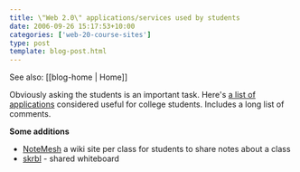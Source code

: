 ```yaml
---
title: \"Web 2.0\" applications/services used by students
date: 2006-09-26 15:17:53+10:00
categories: ['web-20-course-sites']
type: post
template: blog-post.html
---
```


See also: [[blog-home | Home]]

Obviously asking the students is an important task. Here's [a list of applications](http://www.educatednation.com/2006/08/16/tools-for-students/) considered useful for college students. Includes a long list of comments.

**Some additions**

- [NoteMesh](http://www.notemesh.com/?a=home) a wiki site per class for students to share notes about a class
- [skrbl](http://www.skrbl.com/) - shared whiteboard